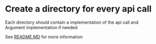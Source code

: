 # Create a directory for every api call

Each directory should contain a implementation of the api call and Argument implementation if needed

See [README.MD](../../core/services/api_service/README.MD) for more information
